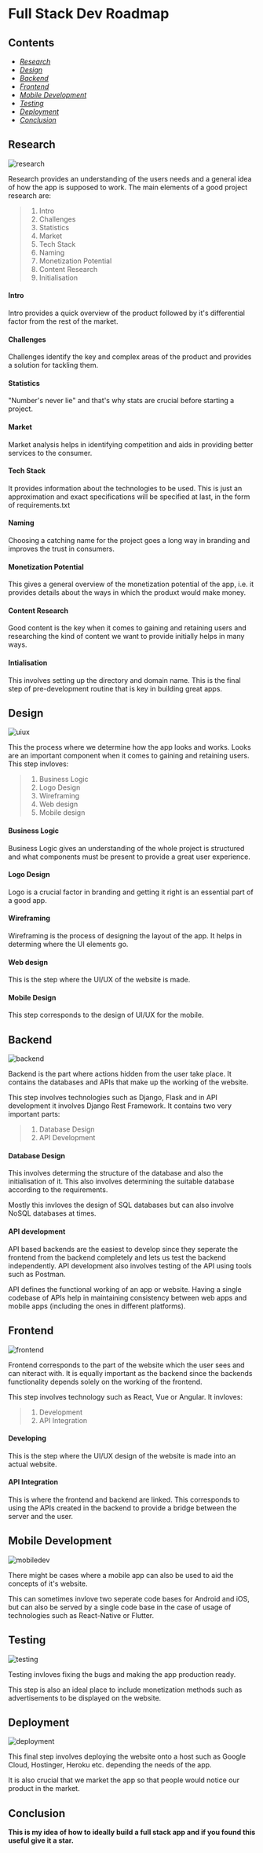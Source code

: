# Full Stack Dev Roadmap

## Contents

- _[Research](#research)_
- _[Design](#design)_
- _[Backend](#backend)_
- _[Frontend](#frontend)_
- _[Mobile Development](#mobile-development)_
- _[Testing](#testing)_
- _[Deployment](#deployment)_
- _[Conclusion](#conclusion)_

## Research

![research](research.jpg)

Research provides an understanding of the users needs and a general idea of how the app is supposed to work. The main elements of a good project research are:

> 1. Intro
> 2. Challenges
> 3. Statistics
> 4. Market
> 5. Tech Stack
> 6. Naming
> 7. Monetization Potential
> 8. Content Research
> 9. Initialisation

#### Intro

Intro provides a quick overview of the product followed by it's differential factor from the rest of the market.

#### Challenges

Challenges identify the key and complex areas of the product and provides a solution for tackling them.

#### Statistics

"Number's never lie" and that's why stats are crucial before starting a project.

#### Market

Market analysis helps in identifying competition and aids in providing better services to the consumer.

#### Tech Stack

It provides information about the technologies to be used. This is just an approximation and exact specifications will be specified at last, in the form of requirements.txt

#### Naming

Choosing a catching name for the project goes a long way in branding and improves the trust in consumers.

#### Monetization Potential

This gives a general overview of the monetization potential of the app, i.e. it provides details about the ways in which the produxt would make money.

#### Content Research

Good content is the key when it comes to gaining and retaining users and researching the kind of content we want to provide initially helps in many ways.

#### Intialisation

This involves setting up the directory and domain name. This is the final step of pre-development routine that is key in building great apps.

## Design

![uiux](uix.jpg)

This the process where we determine how the app looks and works. Looks are an important component when it comes to gaining and retaining users. This step invloves:

> 1. Business Logic
> 2. Logo Design
> 3. Wireframing
> 4. Web design
> 5. Mobile design

#### Business Logic

Business Logic gives an understanding of the whole project is structured and what components must be present to provide a great user experience.

#### Logo Design

Logo is a crucial factor in branding and getting it right is an essential part of a good app.

#### Wireframing

Wireframing is the process of designing the layout of the app. It helps in determing where the UI elements go.

#### Web design

This is the step where the UI/UX of the website is made.

#### Mobile Design

This step corresponds to the design of UI/UX for the mobile.

## Backend

![backend](backend.jpg)

Backend is the part where actions hidden from the user take place. It contains the databases and APIs that make up the working of the website.

This step involves technologies such as Django, Flask and in API development it involves Django Rest Framework. It contains two very important parts:

> 1. Database Design
> 2. API Development

#### Database Design

This involves determing the structure of the database and also the initialisation of it. This also involves determining the suitable database according to the requirements.

Mostly this invloves the design of SQL databases but can also involve NoSQL databases at times.

#### API development

API based backends are the easiest to develop since they seperate the frontend from the backend completely and lets us test the backend independently. API development also involves testing of the API using tools such as Postman.

API defines the functional working of an app or website. Having a single codebase of APIs help in maintaining consistency between web apps and mobile apps (including the ones in different platforms).

## Frontend

![frontend](frontend.jpg)

Frontend corresponds to the part of the website which the user sees and can niteract with. It is equally important as the backend since the backends functionality depends solely on the working of the frontend.

This step involves technology such as React, Vue or Angular. It invloves:

> 1. Development
> 2. API Integration

#### Developing

This is the step where the UI/UX design of the website is made into an actual website.

#### API Integration

This is where the frontend and backend are linked. This corresponds to using the APIs created in the backend to provide a bridge between the server and the user.

## Mobile Development

![mobiledev](mobdev.jpg)

There might be cases where a mobile app can also be used to aid the concepts of it's website.

This can sometimes invlove two seperate code bases for Android and iOS, but can also be served by a single code base in the case of usage of technologies such as React-Native or Flutter.

## Testing

![testing](test.jpg)

Testing invloves fixing the bugs and making the app production ready.

This step is also an ideal place to include monetization methods such as advertisements to be displayed on the website.

## Deployment

![deployment](deploy.jpg)

This final step involves deploying the website onto a host such as Google Cloud, Hostinger, Heroku etc. depending the needs of the app.

It is also crucial that we market the app so that people would notice our product in the market.

## Conclusion

**This is my idea of how to ideally build a full stack app and if you found this useful give it a star.**
